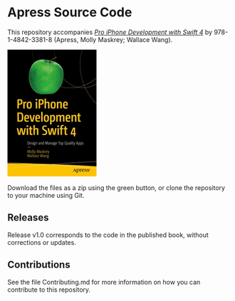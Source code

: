# Apress Source Code

This repository accompanies [*Pro iPhone Development with Swift 4*](http://www.apress.com/9781484233801) by 978-1-4842-3381-8 (Apress, Molly Maskrey; Wallace Wang).

[comment]: #cover
![Cover image](9781484233801.jpg)

Download the files as a zip using the green button, or clone the repository to your machine using Git.

## Releases

Release v1.0 corresponds to the code in the published book, without corrections or updates.

## Contributions

See the file Contributing.md for more information on how you can contribute to this repository.
